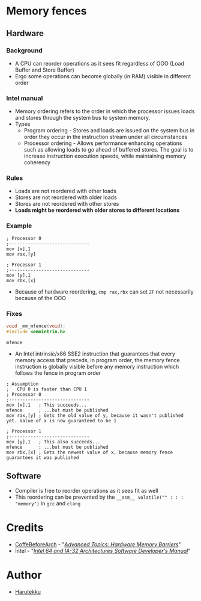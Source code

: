 # Memory fences
## Hardware
### Background
- A CPU can reorder operations as it sees fit regardless of OOO (Load Buffer and Store Buffer)
- Ergo some operations can become globally (in RAM) visible in different order

### Intel manual
- Memory ordering refers to the order in which the processor issues loads and stores 
  through the system bus to system memory.
- Types
  - Program ordering - Stores and loads are issued on the system bus in order they occur in the instruction
    stream under all circumstances
  - Processor ordering - Allows performance enhancing operations such as allowing loads to go ahead
    of buffered stores. The goal is to increase instruction execution speeds, while maintaining memory coherency

### Rules
- Loads are not reordered with other loads
- Stores are not reordered with older loads
- Stores are not reordered with other stores
- **Loads might be reordered with older stores to different locations**

### Example
```x86asm
; Processor 0
;------------------------------
mov [x],1
mov rax,[y]

; Processor 1
;------------------------------
mov [y],1
mov rbx,[x]
```
- Because of hardware reordering, `cmp rax,rbx` can set `ZF` not necessarily because of the OOO

### Fixes
```C
void _mm_mfence(void);
#include <emmintrin.h>
```
```x86asm
mfence
```
- An Intel intrinsic/x86 SSE2 instruction that guarantees that every memory access that preceds, 
  in program order, the memory fence instruction is globally visible before any memory instruction 
  which follows the fence in program order

```x86asm
; Assumption
;   CPU 0 is faster than CPU 1
; Processor 0
;------------------------------
mov [x],1   ; This succeeds...
mfence      ; ...but must be published
mov rax,[y] ; Gets the old value of y, because it wasn't published yet. Value of x is now guaranteed to be 1

; Processor 1
;------------------------------
mov [y],1   ; This also succeeds...
mfence      ; ...but must be published
mov rbx,[x] ; Gets the newest value of x, because memory fence guarantees it was published
```

## Software
- Compiler is free to reorder operations as it sees fit as well
- This reordering can be prevented by the `__asm__ volatile("" : : : "memory")` in `gcc` and `clang`

# Credits
- [CoffeBeforeArch](https://www.youtube.com/channel/UCsi5-meDM5Q5NE93n_Ya7GA) - "_[Advanced Topics: Hardware Memory Barriers](https://youtu.be/nh9Af9z7cgE)_"
- Intel - "_[Intel 64 and IA-32 Architectures Software Developer's Manual](https://www.intel.com/content/dam/www/public/us/en/documents/manuals/64-ia-32-architectures-software-developer-instruction-set-reference-manual-325383.pdf)_"

# Author
- [Harutekku](https://github.com/harutekku)